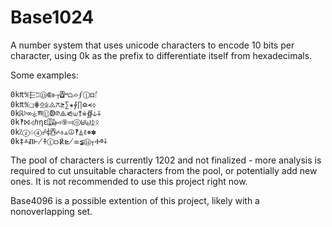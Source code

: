 # Base1024
A number system that uses unicode characters to encode 10 bits per character, using 0k as the prefix to differentiate itself from hexadecimals.

Some examples:


	
	0k₶℀⬱♖Ⓓ⋐⊪⊺⍍⎶⩍⌮⨐①⚃ᚪ
	0k₶℀❑⋕⍚⩭⨻⚻⪭∑✬⨚∏⪮⪪⬨
	0kℝⰽ∞⚶ⰿⓊↁ℗⧌⪗⟒†⩧∯⫝⨤
	0k‽⨝⊰ℎηε⍗₯◅⑨⫤⓪⊎⨄⏂ᛟ
	0k⁒ⓩ♲④☍⍧⍓⩫⎀⫨⦹‽⏅ℓ⎈✽
	0k‡ⱑⰚ⊬⍏Ⓘ⟥℟⋭⟚≨⑭⊺Ⰰⱉ⨢


The pool of characters is currently 1202 and not finalized - more analysis is required to cut unsuitable characters from the pool, or potentially add new ones. It is not recommended to use this project right now. 

Base4096 is a possible extention of this project, likely with a nonoverlapping set.
